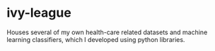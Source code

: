 # ivy-league
Houses several of my own health-care related datasets and machine learning classifiers, which I developed using python libraries.
